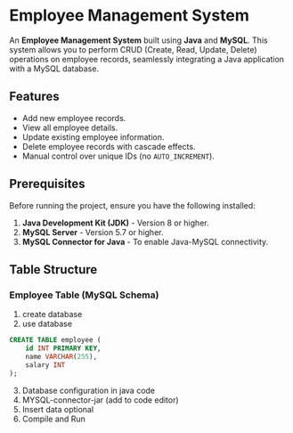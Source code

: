 # Employee Management System

An **Employee Management System** built using **Java** and **MySQL**. This system allows you to perform CRUD (Create, Read, Update, Delete) operations on employee records, seamlessly integrating a Java application with a MySQL database.

## Features

- Add new employee records.
- View all employee details.
- Update existing employee information.
- Delete employee records with cascade effects.
- Manual control over unique IDs (no `AUTO_INCREMENT`).

## Prerequisites

Before running the project, ensure you have the following installed:

1. **Java Development Kit (JDK)** - Version 8 or higher.
2. **MySQL Server** - Version 5.7 or higher.
3. **MySQL Connector for Java** - To enable Java-MySQL connectivity.

## Table Structure

### Employee Table (MySQL Schema)
1. create database 
2. use database

```sql
CREATE TABLE employee (
    id INT PRIMARY KEY,
    name VARCHAR(255),
    salary INT
);

```
3. Database configuration in java code
4. MYSQL-connector-jar (add to code editor)
5. Insert data optional
6. Compile and Run 

